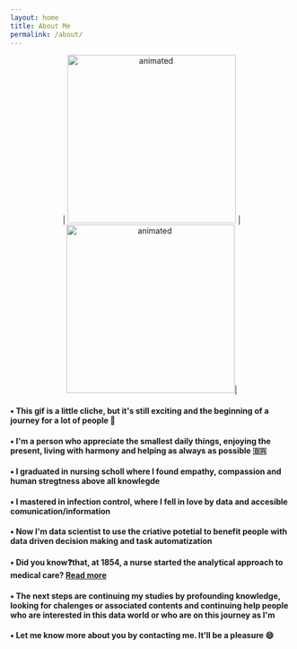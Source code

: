 ```yaml
---
layout: home
title: About Me
permalink: /about/
---
```


<p align=center> 
 | <img src="https://media4.giphy.com/media/cACmN9YBnrV9KyK6nG/giphy.gif?cid=ecf05e4766vbcycjyubog8674zfaz9vepsv6c9l8byf92c69&rid=giphy.gif&ct=g" alt="animated" width="300" height="300"/> | <img src="https://media4.giphy.com/media/fedryX7dMGMe6lgqDm/giphy.gif?cid=ecf05e470o0ozcr946mob49yz2dr2mk2bpuvgroyo0wzzlv2&rid=giphy.gif&ct=g" alt="animated" width="300" height="300"/>| 
</p>  

<body>
  <style="color: #515151">
 <h4>▪️ This gif is a little cliche, but it's still exciting and the beginning of a journey for a lot of people 🧙
  <br>
 <h4>▪️ I'm a person who appreciate the smallest daily things, enjoying the present, living with harmony and helping as always as possible 🇧🇷
 <br>
 <h4>▪️ I graduated in nursing scholl where I found empathy, compassion and human stregtness above all knowlegde 
 <br>
 <h4>▪️ I mastered in infection control, where I fell in love by data and accesible comunication/information 
 <br>
 <h4>▪️ Now I'm data scientist to use the criative potetial to benefit people with data driven decision making and task automatization 
 <br>
 <h4>▪️ Did you know❓that, at 1854, a nurse started the analytical approach to medical care? <a href="https://www.sciencemuseum.org.uk/objects-and-stories/florence-nightingale-pioneer-statistician"> Read more </a>
<br>
 <h4>▪️ The next steps are continuing my studies by profounding knowledge, looking for chalenges or associated contents and continuing help people who are interested in this data world or who are on this journey as I'm 
<br>
 <h4>▪️ Let me know more about you by contacting me. It'll be a pleasure 😄

